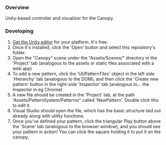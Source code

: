 ### Overview
Unity-based controller and visualizer for the Canopy.

### Developing
1. [Get the Unity editor](https://unity3d.com/get-unity/download) for your platform. It's free.
2. Once it's installed, click the 'Open' button and select this repository's folder.
3. Open the "Canopy" scene under the "Assets/Scenes/" directory in the 'Project' tab (analogous to the assets or static files associated with a web app) 
4. To add a new pattern, click the 'UI/PatternTiles' object in the left side 'Hierarchy' tab (analogous to the DOM), and then click the 'Create new pattern' button in the right-side 'Inspector' tab (analogous to... the Inspector in eg Chrome)
5. A new file should be created in the 'Project' tab, at the path 'Assets/PatternSystem/Patterns/' called 'NewPattern'. Double click this to edit it.
6. Visual Studio should open the file, which has the basic structure laid out already along with utility functions.
7. Once you've defined your pattern, click the triangular Play button above the 'Scene' tab (analogous to the browser window), and you should see your pattern in action! You can click the square holding it to put it on the canopy.

